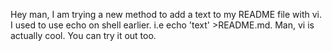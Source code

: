 Hey man, I am trying a new method to add a text to my README file with vi. I used to use echo on shell earlier. i.e echo 'text' >README.md. Man, vi is actually cool. You can try it out too.
